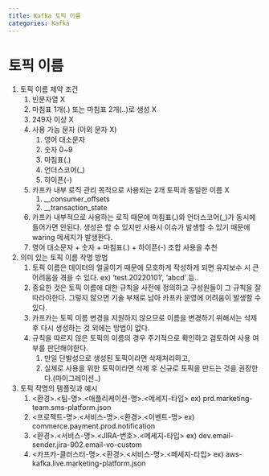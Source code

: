 ```yaml
---
title: Kafka 토픽 이름
categories: Kafka
---
```


# 토픽 이름

1. 토픽 이름 제약 조건
    1. 빈문자열 X
    2. 마침표 1개(.) 또는 마침표 2개(..)로 생성 X
    3. 249자 이상 X
    4. 사용 가능 문자 (이외 문자 X)
        1. 영어 대소문자
        2. 숫자 0~9
        3. 마침표(.)
        4. 언더스코어(_)
        5. 하이픈(-)
    5. 카프카 내부 로직 관리 목적으로 사용되는 2개 토픽과 동일한 이름 X
        1. __consumer_offsets
        2. __transaction_state
    6. 카프카 내부적으로 사용하는 로직 때문에 마침표(.)와 언더스코어(_)가 동시에 들어가면 안된다.
    생성은 할 수 있지만 사용시 이슈가 발생할 수 있기 때문에 waring 메세지가 발생한다.
    7. 영어 대소문자 + 숫자 + 마침표(.) + 하이픈(-) 조합 사용을 추천
2. 의미 있는 토픽 이름 작명 방법
    1. 토픽 이름은 데이터의 얼굴이기 때문에 모호하게 작성하게 되면 유지보수 시 큰 어려움을 겪을 수 있다.
    ex) ‘test.20220101’, ‘abcd’ 등..
    2. 중요한 것은 토픽 이름에 대한 규칙을 사전에 정의하고 구성원들이 그 규칙을 잘 따라야한다. 그렇지 않으면 기술 부채로 남아 카프카 운영에 어려움이 발생할 수 있다.
    3. 카프카는 토픽 이름 변경을 지원하지 않으므로 이름을 변경하기 위해서는 삭제 후 다시 생성하는 것 외에는 방법이 없다.
    4. 규칙을 따르지 않은 토픽의 이름의 경우 주기적으로 확인하고 검토하여 사용 여부를 판단해야한다.
        1. 만일 단발성으로 생성된 토픽이라면 삭제처리하고,
        2. 실제로 사용을 위한 토픽이라면 삭제 후 신규로 토픽을 만드는 것을 권장한다.(마이그레이션..)
3. 토픽 작명의 템플릿과 예시
    1. <환경>.<팀-명>.<애플리케이션-명>.<메세지-타입>
    ex) prd.marketing-team.sms-platform.json
    2. <프로젝트-명>.<서비스-명>.<환경>.<이벤트-명>
    ex) commerce.payment.prod.notification
    3. <환경>.<서비스-명>.<JIRA-번호>.<메세지-타입>
    ex) dev.email-sender.jira-902.email-vo-custom
    4. <카프카-클러스터-명>.<환경>.<서비스-명>.<메세지-타입>
    ex) aws-kafka.live.marketing-platform.json
